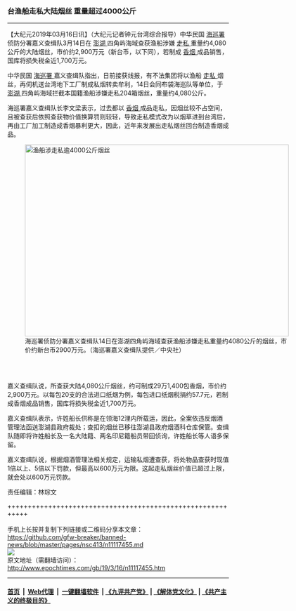 ### 台渔船走私大陆烟丝 重量超过4000公斤
------------------------

<p>
 【大纪元2019年03月16日讯】（大纪元记者钟元台湾综合报导）中华民国
 <a href="http://www.epochtimes.com/gb/tag/%E6%B5%B7%E5%B7%A1%E7%BD%B2.html">
  海巡署
 </a>
 侦防分署嘉义查缉队3月14日在
 <a href="http://www.epochtimes.com/gb/tag/%E6%BE%8E%E6%B9%96.html">
  澎湖
 </a>
 四角屿海域查获渔船涉嫌
 <a href="http://www.epochtimes.com/gb/tag/%E8%B5%B0%E7%A7%81.html">
  走私
 </a>
 重量约4,080公斤的大陆烟丝，市价约2,900万元（新台币，以下同），若制成
 <a href="http://www.epochtimes.com/gb/tag/%E9%A6%99%E7%83%9F.html">
  香烟
 </a>
 成品销售，国库将损失税金近1,700万元。
</p>
<p>
 中华民国
 <a href="http://www.epochtimes.com/gb/tag/%E6%B5%B7%E5%B7%A1%E7%BD%B2.html">
  海巡署
 </a>
 嘉义查缉队指出，日前接获线报，有不法集团将以渔船
 <a href="http://www.epochtimes.com/gb/tag/%E8%B5%B0%E7%A7%81.html">
  走私
 </a>
 烟丝，再伺机送台湾地下工厂制成私烟转卖牟利，14日会同布袋海巡队等单位，于
 <a href="http://www.epochtimes.com/gb/tag/%E6%BE%8E%E6%B9%96.html">
  澎湖
 </a>
 四角屿海域拦截本国籍渔船涉嫌走私204箱烟丝，重量约4,080公斤。
</p>
<p>
 海巡署嘉义查缉队长李文梁表示，过去都以
 <a href="http://www.epochtimes.com/gb/tag/%E9%A6%99%E7%83%9F.html">
  香烟
 </a>
 成品走私，因烟丝较不占空间，且被查获后依照查获物价值换算罚则较轻，导致走私模式改为以烟草进到台湾后，再由工厂加工制造成香烟暴利更大，因此，近年来发展出走私烟丝回台制造香烟成品。
</p>
<figure class="wp-caption aligncenter" id="attachment_11117546" style="width: 600px">
 <a href="http://i.epochtimes.com/assets/uploads/2019/03/1903152332122378.jpg">
  <img alt="渔船涉走私逾4000公斤烟丝" class="size-large wp-image-11117546" height="437" src="http://i.epochtimes.com/assets/uploads/2019/03/1903152332122378-600x437.jpg" title="渔船涉走私逾4000公斤烟丝" width="600"/>
 </a>
 <br/><figcaption class="wp-caption-text">
  海巡署侦防分署嘉义查缉队14日在澎湖四角屿海域查获渔船涉嫌走私重量约4080公斤的烟丝，市价约新台币2900万元。（海巡署嘉义查缉队提供／中央社）
 </figcaption><br/>
</figure><br/>
<p>
 嘉义查缉队说，所查获大陆4,080公斤烟丝，约可制成29万1,400包香烟，市价约2,900万元。以每包20支的合法进口纸烟为例，每包进口纸烟税捐约57.7元，若制成香烟成品销售，国库将损失税金近1,700万元。
</p>
<p>
 嘉义查缉队表示，许姓船长供称是在领海12浬内所载运，因此，全案依违反烟酒管理法函送澎湖县政府裁处；查扣的烟丝已移往澎湖县政府烟酒科仓库保管。查缉队随即将许姓船长及一名大陆籍、两名印尼籍船员带回侦询，许姓船长等人语多保留。
</p>
<p>
 嘉义查缉队说，根据烟酒管理法相关规定，运输私烟遭查获，将处物品查获时现值1倍以上、5倍以下罚款，但最高以600万元为限。这起走私烟丝价值已超过上限，就会处以600万元罚款。
</p>
<p>
 责任编辑：林琮文
</p>

+++++++++++++++++++++++++++++++++++++++++++++++++++++++++++<br/><br/>
手机上长按并复制下列链接或二维码分享本文章：<br/>
https://github.com/gfw-breaker/banned-news/blob/master/pages/nsc413/n11117455.md <br/>
<a href='https://github.com/gfw-breaker/banned-news/blob/master/pages/nsc413/n11117455.md'><img src='https://github.com/gfw-breaker/banned-news/blob/master/pages/nsc413/n11117455.md.png'/></a> <br/>
原文地址（需翻墙访问）：http://www.epochtimes.com/gb/19/3/16/n11117455.htm


------------------------
#### [首页](https://github.com/gfw-breaker/banned-news/blob/master/README.md) &nbsp;|&nbsp; [Web代理](https://github.com/labour-camp/helloworld) &nbsp;|&nbsp; [一键翻墙软件](https://github.com/gfw-breaker/nogfw/blob/master/README.md) &nbsp;| [《九评共产党》](https://github.com/gfw-breaker/9ping.md/blob/master/README.md#九评之一评共产党是什么) | [《解体党文化》](https://github.com/gfw-breaker/jtdwh.md/blob/master/README.md) | [《共产主义的终极目的》](https://github.com/gfw-breaker/gczydzjmd.md/blob/master/README.md)

